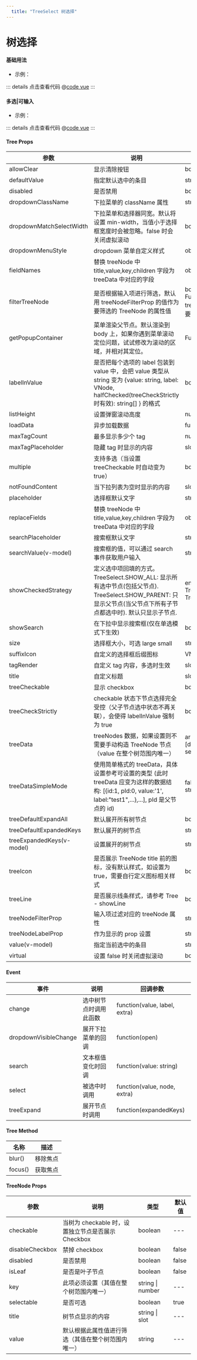 ```yaml
---
  title: "TreeSelect 树选择"
---
```


# 树选择

#### 基础用法

- 示例： 

<clientOnly>
  <treeSelectDemo1 />
</clientOnly>

::: details 点击查看代码
@[code vue](@components/treeSelect/treeSelectDemo1.vue)
:::

#### 多选|可输入

- 示例： 

<clientOnly>
  <treeSelectDemo2 />
</clientOnly>

::: details 点击查看代码
@[code vue](@components/treeSelect/treeSelectDemo2.vue)
:::

#### Tree Props

| 参数 | 说明 | 类型 | 默认值 |
| --- | --- | --- | --- |
| allowClear | 显示清除按钮 | boolean | false |
| defaultValue | 指定默认选中的条目 | string /| string[] | --- |
| disabled | 是否禁用 | boolean | false |
| dropdownClassName | 下拉菜单的 className 属性 | string | --- |
| dropdownMatchSelectWidth | 下拉菜单和选择器同宽。默认将设置 min-width，当值小于选择框宽度时会被忽略。false 时会关闭虚拟滚动 | boolean \| number | true |
| dropdownMenuStyle | dropdown 菜单自定义样式 | object | --- |
| fieldNames | 替换 treeNode 中 title,value,key,children 字段为 treeData 中对应的字段 | object | {children:'children', label:'title', key:'key', value: 'value' } |
| filterTreeNode | 是否根据输入项进行筛选，默认用 treeNodeFilterProp 的值作为要筛选的 TreeNode 的属性值 | boolean \| Function(inputValue: string, treeNode: TreeNode) (函数需要返回 bool 值) | Function |
| getPopupContainer | 菜单渲染父节点。默认渲染到 body 上，如果你遇到菜单滚动定位问题，试试修改为滚动的区域，并相对其定位。	 | Function(triggerNode) | () => document.body |
| labelInValue | 是否把每个选项的 label 包装到 value 中，会把 value 类型从 string 变为 {value: string, label: VNode, halfChecked(treeCheckStrictly 时有效): string[] } 的格式 | boolean | false |
| listHeight | 设置弹窗滚动高度 | number | 256 |
| loadData | 异步加载数据 | function(node) | --- |
| maxTagCount | 最多显示多少个 tag | number | --- |
| maxTagPlaceholder | 隐藏 tag 时显示的内容 | slot \| function(omittedValues) | --- |
| multiple | 支持多选（当设置 treeCheckable 时自动变为 true） | boolean | false |
| notFoundContent | 当下拉列表为空时显示的内容 | slot | Not Found |
| placeholder | 选择框默认文字 | string \| slot | --- |
| replaceFields | 替换 treeNode 中 title,value,key,children 字段为 treeData 中对应的字段 | object | {children:'children', label:'title', key:'key', value: 'value' }	 |
| searchPlaceholder | 搜索框默认文字 | string \| slot | --- |
| searchValue(v-model) | 搜索框的值，可以通过 search 事件获取用户输入 | string | --- |
| showCheckedStrategy | 定义选中项回填的方式。TreeSelect.SHOW_ALL: 显示所有选中节点(包括父节点). TreeSelect.SHOW_PARENT: 只显示父节点(当父节点下所有子节点都选中时). 默认只显示子节点. | enum{TreeSelect.SHOW_ALL, TreeSelect.SHOW_PARENT, TreeSelect.SHOW_CHILD }	 | TreeSelect.SHOW_CHILD |
| showSearch | 在下拉中显示搜索框(仅在单选模式下生效) | boolean | false |
| size | 选择框大小，可选 large small | string | 'default' |
| suffixIcon | 自定义的选择框后缀图标 | VNode \| slot | --- |
| tagRender | 自定义 tag 内容，多选时生效 | slot | --- |
| title | 自定义标题 | slot | --- |
| treeCheckable | 显示 checkbox | boolean | false |
| treeCheckStrictly | checkable 状态下节点选择完全受控（父子节点选中状态不再关联），会使得 labelInValue 强制为 true	 | boolean | false |
| treeData | treeNodes 数据，如果设置则不需要手动构造 TreeNode 节点（value 在整个树范围内唯一） | array<{value, label, children, [disabled, disableCheckbox, selectable]}> | [] |
| treeDataSimpleMode | 使用简单格式的 treeData，具体设置参考可设置的类型 (此时 treeData 应变为这样的数据结构: [{id:1, pId:0, value:'1', label:"test1",...},...], pId 是父节点的 id)	 | false \| Array<{ id: string, pId: string, rootPId: null }> | false |
| treeDefaultExpandAll | 默认展开所有树节点 | boolean | false |
| treeDefaultExpandedKeys | 默认展开的树节点 | string[] \| number[] | --- |
| treeExpandedKeys(v-model) | 设置展开的树节点 | string[] \| number[] | --- |
| treeIcon | 是否展示 TreeNode title 前的图标，没有默认样式，如设置为 true，需要自行定义图标相关样式 | boolean | false |
| treeLine | 是否展示线条样式，请参考 Tree - showLine | boolean \| object | false |
| treeNodeFilterProp | 输入项过滤对应的 treeNode 属性 | string | 'value' |
| treeNodeLabelProp | 作为显示的 prop 设置 | string | 'title' |
| value(v-model) | 指定当前选中的条目 | string /| string[] | --- |
| virtual | 设置 false 时关闭虚拟滚动 | boolean | true |

#### Event

| 事件 | 说明 | 回调参数 |
| --- | --- | --- |
| change | 选中树节点时调用此函数 | function(value, label, extra) |
| dropdownVisibleChange | 展开下拉菜单的回调 | function(open) |
| search | 文本框值变化时回调 | function(value: string) |
| select | 被选中时调用 | function(value, node, extra)	 |
| treeExpand | 展开节点时调用 | function(expandedKeys)	 |

#### Tree Method

| 名称 | 描述 |
| --- | --- |
| blur() | 移除焦点 |
| focus() | 获取焦点 |

#### TreeNode Props

| 参数 | 说明 | 类型 | 默认值 |
| --- | --- | --- | --- |
| checkable | 当树为 checkable 时，设置独立节点是否展示 Checkbox | boolean | --- |
| disableCheckbox | 禁掉 checkbox | boolean | false |
| disabled | 是否禁用 | boolean | false |
| isLeaf | 是否是叶子节点 | boolean | false |
| key | 此项必须设置（其值在整个树范围内唯一） | string \| number | --- |
| selectable | 是否可选 | boolean | true |
| title | 树节点显示的内容 | string \| slot | --- |
| value | 默认根据此属性值进行筛选（其值在整个树范围内唯一） | string | --- |
